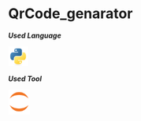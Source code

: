 # QrCode_genarator
***Used Language***

<a href="https://www.python.org" target="_blank"> <img src="https://raw.githubusercontent.com/devicons/devicon/master/icons/python/python-original.svg" alt="python" width="40" height="40"/> </a>

***Used Tool***

<a><img src="https://raw.githubusercontent.com/Delta456/Delta456/master/img/jupyter_notebook.png" alt="jupyter notebook logo" width="44"></a>
